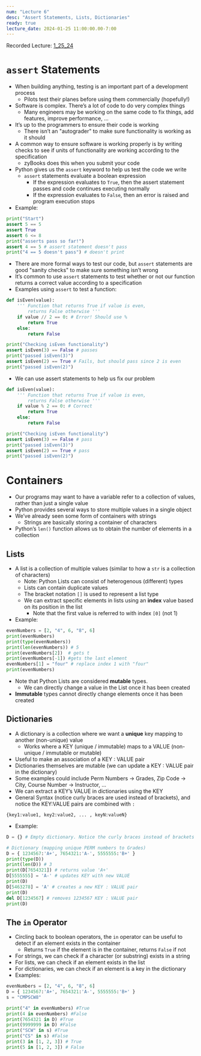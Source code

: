 ```yaml
---
num: "Lecture 6"
desc: "Assert Statements, Lists, Dictionaries"
ready: true
lecture_date: 2024-01-25 11:00:00.00-7:00
---
```


Recorded Lecture: [1_25_24](https://drive.google.com/file/d/16DDR1mE735PAGlVoIRyk1US0jMHd55qd/view?usp=drive_link)

# `assert` Statements

* When building anything, testing is an important part of a development process
	* Pilots test their planes before using them commercially (hopefully!)
* Software is complex. There’s a lot of code to do very complex things
	* Many engineers may be working on the same code to fix things, add features, improve performance, ...
* It’s up to the programmers to ensure their code is working
	* There isn’t an "autograder" to make sure functionality is working as it should
* A common way to ensure software is working properly is by writing checks to see if units of functionality are working according to the specification
	* zyBooks does this when you submit your code
* Python gives us the `assert` keyword to help us test the code we write
	* `assert` statements evaluate a boolean expression
		* If the expression evaluates to `True`, then the assert statement passes and code continues executing normally
		* If the expression evaluates to `False`, then an error is raised and program execution stops
* Example:

```python
print("Start")
assert 5 == 5
assert True
assert 6 <= 8
print("asserts pass so far!")
assert 4 == 5 # assert statement doesn't pass
print("4 == 5 doesn't pass") # doesn't print
```

* There are more formal ways to test our code, but `assert` statements are good "sanity checks" to make sure something isn’t wrong
* It’s common to use `assert` statements to test whether or not our function returns a correct value according to a specification
* Examples using `assert` to test a function:

```python
def isEven(value):
	''' Function that returns True if value is even,
		returns False otherwise '''
	if value // 2 == 0: # Error! Should use %
		return True
	else:
		return False

print("Checking isEven functionality")
assert isEven(3) == False # passes
print("passed isEven(3)")
assert isEven(2) == True # Fails, but should pass since 2 is even
print("passed isEven(2)")
```

* We can use assert statements to help us fix our problem

```python
def isEven(value):
	''' Function that returns True if value is even,
		returns False otherwise '''
	if value % 2 == 0: # Correct
		return True
	else:
		return False

print("Checking isEven functionality")
assert isEven(3) == False # pass
print("passed isEven(3)")
assert isEven(2) == True # pass
print("passed isEven(2)")
```

# Containers

* Our programs may want to have a variable refer to a collection of values, rather than just a single value
* Python provides several ways to store multiple values in a single object
* We’ve already seen some form of containers with strings
	* Strings are basically storing a container of characters
* Python’s `len()` function allows us to obtain the number of elements in a collection

## Lists

* A list is a collection of multiple values (similar to how a `str` is a collection of characters)
	* Note: Python Lists can consist of heterogenous (different) types
	* Lists can contain duplicate values
	* The bracket notation `[]` is used to represent a list type
	* We can extract specific elements in lists using an **index** value based on its position in the list
		* Note that the first value is referred to with index `[0]` (not 1)
* Example:

```python
evenNumbers = [2, "4", 6, "8", 6]
print(evenNumbers)
print(type(evenNumbers))
print(len(evenNumbers)) # 5
print(evenNumbers[2])  # gets t
print(evenNumbers[-1]) #gets the last element
evenNumbers[1] = "four" # replace index 1 with "four"
print(evenNumbers)
```

* Note that Python Lists are considered **mutable** types.
	* We can directly change a value in the List once it has been created
* **Immutable** types cannot directly change elements once it has been created

## Dictionaries

* A dictionary is a collection where we want a **unique** key mapping to another (non-unique) value
	* Works where a KEY (unique / immutable) maps to a VALUE (non-unique / immutable or mutable)
* Useful to make an association of a KEY : VALUE pair
* Dictionaries themselves are mutable (we can update a KEY : VALUE pair in the dictionary)
* Some examples could include Perm Numbers -> Grades, Zip Code -> City, Course Number -> Instructor, ...
* We can extract a KEY’s VALUE in dictionaries using the KEY
* General Syntax (notice curly braces are used instead of brackets), and notice the KEY:VALUE pairs are combined with `:`

```
{key1:value1, key2:value2, ... , keyN:valueN}
```

* Example:

```python
D = {} # Empty dictionary. Notice the curly braces instead of brackets ([])

# Dictionary (mapping unique PERM numbers to Grades)
D = { 1234567:'A+', 7654321:'A-', 5555555:'B+' }
print(type(D))
print(len(D)) # 3
print(D[7654321]) # returns value 'A+'
D[5555555] = 'A-' # updates KEY with new VALUE
print(D)
D[5463278] = 'A' # creates a new KEY : VALUE pair
print(D)
del D[1234567] # removes 1234567 KEY : VALUE pair
print(D)
```

## The `in` Operator

* Circling back to boolean operators, the `in` operator can be useful to detect if an element exists in the container
	* Returns `True` if the element is in the container, returns `False` if not
* For strings, we can check if a character (or substring) exists in a string
* For lists, we can check if an element exists in the list
* For dictionaries, we can check if an element is a key in the dictionary
* Examples:

```python
evenNumbers = [2, "4", 6, "8", 6]
D = { 1234567:'A+', 7654321:'A-', 5555555:'B+' }
s = "CMPSCW8"

print("4" in evenNumbers) #True
print(4 in evenNumbers) #False
print(7654321 in D) #True
print(9999999 in D) #False
print("SCW" in s) #True
print("CS" in s) #False
print(3 in [1, 2, 3]) # True
print(5 in [1, 2, 3]) # False
```

